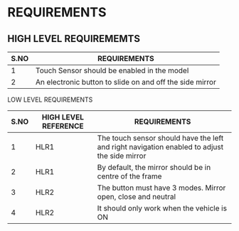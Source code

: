 # REQUIREMENTS

## HIGH LEVEL REQUIREMEMTS

|S.NO|REQUIREMENTS|
|----|------------|
|1 |Touch Sensor should be enabled in the model |
|2 |An electronic button to slide on and off the side mirror  |

LOW LEVEL REQUIREMENTS

|S.NO|HIGH LEVEL REFERENCE|REQUIREMENTS|
|----|--------------------|------------|
|1 |HLR1 |The touch sensor should have the left and right navigation enabled to adjust the side mirror |
|2 |HLR1 |By default, the mirror should be in centre of the frame |
|3 |HLR2 |The button must have 3 modes. Mirror open, close and neutral |
|4 |HLR2 |It should only work when the vehicle is ON |

